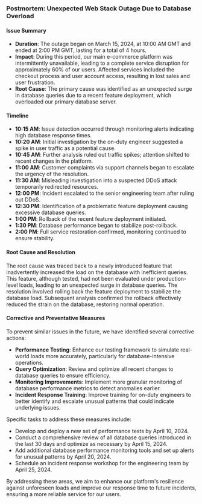 ### Postmortem: Unexpected Web Stack Outage Due to Database Overload

#### Issue Summary

- **Duration**: The outage began on March 15, 2024, at 10:00 AM GMT and ended at 2:00 PM GMT, lasting for a total of 4 hours.
- **Impact**: During this period, our main e-commerce platform was intermittently unavailable, leading to a complete service disruption for approximately 60% of our users. Affected services included the checkout process and user account access, resulting in lost sales and user frustration.
- **Root Cause**: The primary cause was identified as an unexpected surge in database queries due to a recent feature deployment, which overloaded our primary database server.

#### Timeline

- **10:15 AM**: Issue detection occurred through monitoring alerts indicating high database response times.
- **10:20 AM**: Initial investigation by the on-duty engineer suggested a spike in user traffic as a potential cause.
- **10:45 AM**: Further analysis ruled out traffic spikes; attention shifted to recent changes in the platform.
- **11:00 AM**: Customer complaints via support channels began to escalate the urgency of the resolution.
- **11:30 AM**: Misleading investigation into a suspected DDoS attack temporarily redirected resources.
- **12:00 PM**: Incident escalated to the senior engineering team after ruling out DDoS.
- **12:30 PM**: Identification of a problematic feature deployment causing excessive database queries.
- **1:00 PM**: Rollback of the recent feature deployment initiated.
- **1:30 PM**: Database performance began to stabilize post-rollback.
- **2:00 PM**: Full service restoration confirmed, monitoring continued to ensure stability.

#### Root Cause and Resolution

The root cause was traced back to a newly introduced feature that inadvertently increased the load on the database with inefficient queries. This feature, although tested, had not been evaluated under production-level loads, leading to an unexpected surge in database queries. The resolution involved rolling back the feature deployment to stabilize the database load. Subsequent analysis confirmed the rollback effectively reduced the strain on the database, restoring normal operation.

#### Corrective and Preventative Measures

To prevent similar issues in the future, we have identified several corrective actions:

- **Performance Testing**: Enhance our testing framework to simulate real-world loads more accurately, particularly for database-intensive operations.
- **Query Optimization**: Review and optimize all recent changes to database queries to ensure efficiency.
- **Monitoring Improvements**: Implement more granular monitoring of database performance metrics to detect anomalies earlier.
- **Incident Response Training**: Improve training for on-duty engineers to better identify and escalate unusual patterns that could indicate underlying issues.

Specific tasks to address these measures include:

- Develop and deploy a new set of performance tests by April 10, 2024.
- Conduct a comprehensive review of all database queries introduced in the last 30 days and optimize as necessary by April 15, 2024.
- Add additional database performance monitoring tools and set up alerts for unusual patterns by April 20, 2024.
- Schedule an incident response workshop for the engineering team by April 25, 2024.

By addressing these areas, we aim to enhance our platform's resilience against unforeseen loads and improve our response time to future incidents, ensuring a more reliable service for our users.
